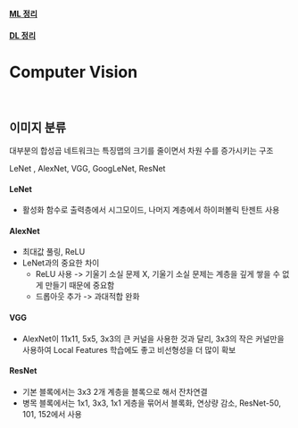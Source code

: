 #### [ML 정리](docs/ML.md)

#### [DL 정리](docs/DL.md)

# Computer Vision

<br>

## 이미지 분류

대부분의 합성곱 네트워크는 특징맵의 크기를 줄이면서 차원 수를 증가시키는 구조

LeNet , AlexNet, VGG, GoogLeNet, ResNet

#### LeNet

- 활성화 함수로 출력층에서 시그모이드, 나머지 계층에서 하이퍼볼릭 탄젠트 사용

#### AlexNet

- 최대값 풀링, ReLU
- LeNet과의 중요한 차이
  - ReLU 사용 -> 기울기 소실 문제 X, 기울기 소실 문제는 계층을 깊게 쌓을 수 없게 만들기 때문에 중요함
  - 드롭아웃 추가 -> 과대적합 완화

#### VGG

- AlexNet이 11x11, 5x5, 3x3의 큰 커널을 사용한 것과 달리, 3x3의 작은 커널만을 사용하여 Local Features 학습에도 좋고 비선형성을 더 많이 확보

#### ResNet

- 기본 블록에서는 3x3 2개 계층을 블록으로 해서 잔차연결
- 병목 블록에서는 1x1, 3x3, 1x1 게층을 묶어서 블록화, 연상량 감소, ResNet-50, 101, 152에서 사용
